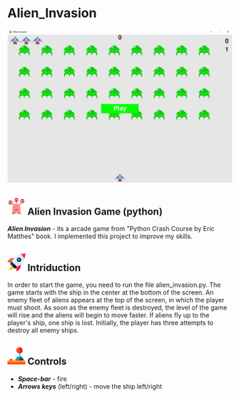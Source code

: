 # Alien_Invasion

![Alt Text](https://github.com/ElenaKiriakova/Alien_Invasion/blob/master/images/screen.png?raw=true)

## ![Alt Text](https://github.com/ElenaKiriakova/Alien_Invasion/blob/master/images/free-icon-alien-150321.png?raw=true)  Alien Invasion Game (python)

**_Alien Invasion_** - its a arcade game from "Python Crash Course by Eric Matthes" book.
I implemented this project to improve my skills.

## ![Alt Text](https://github.com/ElenaKiriakova/Alien_Invasion/blob/master/images/free-icon-rocket-13564.png?raw=true)  Intriduction

In order to start the game, you need to run the file alien_invasion.py. The game starts with the ship in the center at the bottom of the screen.
An enemy fleet of aliens appears at the top of the screen, in which the player must shoot. 
As soon as the enemy fleet is destroyed, the level of the game will rise and the aliens will begin to move faster.
If aliens fly up to the player's ship, one ship is lost. 
Initially, the player has three attempts to destroy all enemy ships.

## ![Alt Text](https://github.com/ElenaKiriakova/Alien_Invasion/blob/master/images/free-icon-joystick-5332.png?raw=true)  Controls

* **_Space-bar_** - fire
* **_Arrows keys_** (left/right) - move the ship left/right

